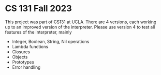 # CS 131 Fall 2023

This project was part of CS131 at UCLA. There are 4 versions, each working up to an improved version of the interpreter. 
Please use version 4 to test all features of the interpreter, mainly
- Integer, Boolean, String, Nil operations
- Lambda functions
- Closures
- Objects
- Prototypes
- Error handling
